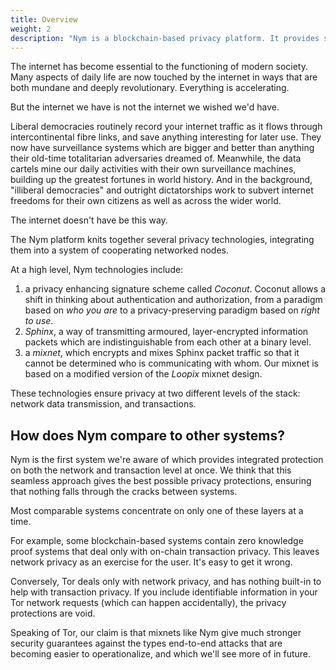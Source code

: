 ```yaml
---
title: Overview
weight: 2
description: "Nym is a blockchain-based privacy platform. It provides strong network-level privacy against sophisticated end-to-end attackers, and anonymous transactions using blinded, re-randomizable, decentralized credentials."
---
```


The internet has become essential to the functioning of modern society. Many aspects of daily life are now touched by the internet in ways that are both mundane and deeply revolutionary. Everything is accelerating.

But the internet we have is not the internet we wished we'd have. 

Liberal democracies routinely record your internet traffic as it flows through intercontinental fibre links, and save anything interesting for later use. They now have surveillance systems which are bigger and better than anything their old-time totalitarian adversaries dreamed of. Meanwhile, the data cartels mine our daily activities with their own surveillance machines, building up the greatest fortunes in world history. And in the background, "illiberal democracies" and outright dictatorships work to subvert internet freedoms for their own citizens as well as across the wider world.

The internet doesn't have be this way.

The Nym platform knits together several privacy technologies, integrating them into a system of cooperating networked nodes.

At a high level, Nym technologies include:

1. a privacy enhancing signature scheme called *Coconut*. Coconut allows a shift in thinking about authentication and authorization, from a paradigm based on *who you are* to a privacy-preserving paradigm based on *right to use*. 
2. *Sphinx*, a way of transmitting armoured, layer-encrypted information packets which are indistinguishable from each other at a binary level.
3. a *mixnet*, which encrypts and mixes Sphinx packet traffic so that it cannot be determined who is communicating with whom. Our mixnet is based on a modified version of the *Loopix* mixnet design.

These technologies ensure privacy at two different levels of the stack: network data transmission, and transactions.

## How does Nym compare to other systems?

Nym is the first system we're aware of which provides integrated protection on both the network and transaction level at once. We think that this seamless approach gives the best possible privacy protections, ensuring that nothing falls through the cracks between systems.

Most comparable systems concentrate on only one of these layers at a time.

For example, some blockchain-based systems contain zero knowledge proof systems that deal only with on-chain transaction privacy. This leaves network privacy as an exercise for the user. It's easy to get it wrong.

Conversely, Tor deals only with network privacy, and has nothing built-in to help with transaction privacy. If you include identifiable information in your Tor network requests (which can happen accidentally), the privacy protections are void.

Speaking of Tor, our claim is that mixnets like Nym give much stronger security guarantees against the types end-to-end attacks that are becoming easier to operationalize, and which we'll see more of in future. 
